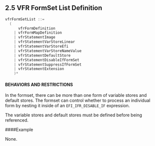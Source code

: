 <!--- @file
  2.5 VFR FormSet List Definition

  Copyright (c) 2007-2017, Intel Corporation. All rights reserved.<BR>

  Redistribution and use in source (original document form) and 'compiled'
  forms (converted to PDF, epub, HTML and other formats) with or without
  modification, are permitted provided that the following conditions are met:

  1) Redistributions of source code (original document form) must retain the
     above copyright notice, this list of conditions and the following
     disclaimer as the first lines of this file unmodified.

  2) Redistributions in compiled form (transformed to other DTDs, converted to
     PDF, epub, HTML and other formats) must reproduce the above copyright
     notice, this list of conditions and the following disclaimer in the
     documentation and/or other materials provided with the distribution.

  THIS DOCUMENTATION IS PROVIDED BY TIANOCORE PROJECT "AS IS" AND ANY EXPRESS OR
  IMPLIED WARRANTIES, INCLUDING, BUT NOT LIMITED TO, THE IMPLIED WARRANTIES OF
  MERCHANTABILITY AND FITNESS FOR A PARTICULAR PURPOSE ARE DISCLAIMED. IN NO
  EVENT SHALL TIANOCORE PROJECT  BE LIABLE FOR ANY DIRECT, INDIRECT, INCIDENTAL,
  SPECIAL, EXEMPLARY, OR CONSEQUENTIAL DAMAGES (INCLUDING, BUT NOT LIMITED TO,
  PROCUREMENT OF SUBSTITUTE GOODS OR SERVICES; LOSS OF USE, DATA, OR PROFITS;
  OR BUSINESS INTERRUPTION) HOWEVER CAUSED AND ON ANY THEORY OF LIABILITY,
  WHETHER IN CONTRACT, STRICT LIABILITY, OR TORT (INCLUDING NEGLIGENCE OR
  OTHERWISE) ARISING IN ANY WAY OUT OF THE USE OF THIS DOCUMENTATION, EVEN IF
  ADVISED OF THE POSSIBILITY OF SUCH DAMAGE.

-->

## 2.5 VFR FormSet List Definition

```c
vfrFormSetList ::=
  (
      vfrFormDefinition
    | vfrFormMapDefinition
    | vfrStatementImage
    | vfrStatementVarStoreLinear
    | vfrStatementVarStoreEfi
    | vfrStatementVarStoreNameValue
    | vfrStatementDefaultStore
    | vfrStatementDisableIfFormSet
    | vfrStatementSuppressIfFormSet
    | vfrStatementExtension
    )*
```

#### BEHAVIORS AND RESTRICTIONS

In the formset, there can be more than one form of variable stores and default
stores. The formset can control whether to process an individual form by
nesting it inside of an `EFI_IFR_DISABLE_IF` expression.

The variable stores and default stores must be defined before being referenced.

####Example

None.
